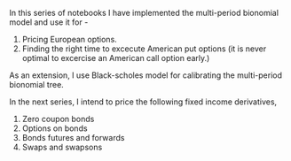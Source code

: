 In this series of notebooks I have implemented the multi-period bionomial model and use it for - 

1. Pricing European options.
2. Finding the right time to excecute American put options (it is never optimal to excercise an American call option early.)

As an extension, I use Black-scholes model for calibrating the multi-period bionomial tree.

In the next series, I intend to price the following fixed income derivatives,

1. Zero coupon bonds
2. Options on bonds
3. Bonds futures and forwards
4. Swaps and swapsons
